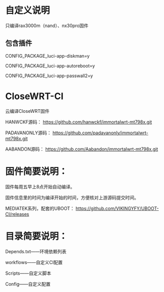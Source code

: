 # 自定义说明

只编译rax3000m（nand）、nx30pro固件

## 包含插件

CONFIG_PACKAGE_luci-app-diskman=y

CONFIG_PACKAGE_luci-app-autoreboot=y

CONFIG_PACKAGE_luci-app-passwall2=y

# CloseWRT-CI
云编译CloseWRT固件

HANWCKF源码：
https://github.com/hanwckf/immortalwrt-mt798x.git

PADAVANONLY源码：
https://github.com/padavanonly/immortalwrt-mt798x.git

AABANDON源码：
https://github.com/Aabandon/immortalwrt-mt798x.git

# 固件简要说明：

固件每周五早上8点开始自动编译。

固件信息里的时间为编译开始的时间，方便核对上游源码提交时间。

MEDIATEK系列，配套的UBOOT：
https://github.com/VIKINGYFY/UBOOT-CI/releases

# 目录简要说明：

Depends.txt——环境依赖列表

workflows——自定义CI配置

Scripts——自定义脚本

Config——自定义配置
